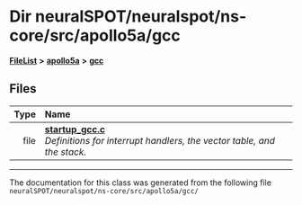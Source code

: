 

# Dir neuralSPOT/neuralspot/ns-core/src/apollo5a/gcc



[**FileList**](files.md) **>** [**apollo5a**](dir_a6fe3be1a7876c624c59ed050417822e.md) **>** [**gcc**](dir_0d388e8cc3cd473f17b84236fe6e888d.md)












## Files

| Type | Name |
| ---: | :--- |
| file | [**startup\_gcc.c**](apollo5a_2gcc_2startup__gcc_8c.md) <br>_Definitions for interrupt handlers, the vector table, and the stack._  |



























































------------------------------
The documentation for this class was generated from the following file `neuralSPOT/neuralspot/ns-core/src/apollo5a/gcc/`

